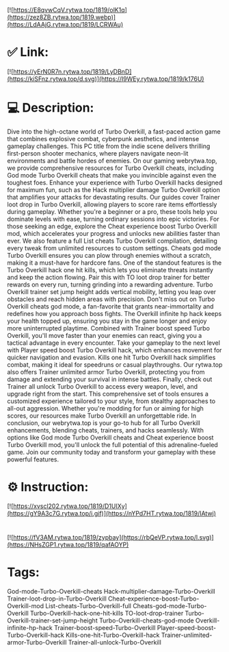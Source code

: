 [![https://E8qvwCqV.rytwa.top/1819/olK1q](https://zez8ZB.rytwa.top/1819.webp)](https://LdAAjG.rytwa.top/1819/LCRWAu)
# ✅ Link:
[![https://yErN0R7n.rytwa.top/1819/LyDBnD](https://kiSFnz.rytwa.top/d.svg)](https://I9WEy.rytwa.top/1819/k176U)
# 💻 Description:
Dive into the high-octane world of Turbo Overkill, a fast-paced action game that combines explosive combat, cyberpunk aesthetics, and intense gameplay challenges. This PC title from the indie scene delivers thrilling first-person shooter mechanics, where players navigate neon-lit environments and battle hordes of enemies. On our gaming webrytwa.top, we provide comprehensive resources for Turbo Overkill cheats, including God mode Turbo Overkill cheats that make you invincible against even the toughest foes.
Enhance your experience with Turbo Overkill hacks designed for maximum fun, such as the Hack multiplier damage Turbo Overkill option that amplifies your attacks for devastating results. Our guides cover Trainer loot drop in Turbo Overkill, allowing players to score rare items effortlessly during gameplay. Whether you're a beginner or a pro, these tools help you dominate levels with ease, turning ordinary sessions into epic victories.
For those seeking an edge, explore the Cheat experience boost Turbo Overkill mod, which accelerates your progress and unlocks new abilities faster than ever. We also feature a full List cheats Turbo Overkill compilation, detailing every tweak from unlimited resources to custom settings. Cheats god mode Turbo Overkill ensures you can plow through enemies without a scratch, making it a must-have for hardcore fans.
One of the standout features is the Turbo Overkill hack one hit kills, which lets you eliminate threats instantly and keep the action flowing. Pair this with TO loot drop trainer for better rewards on every run, turning grinding into a rewarding adventure. Turbo Overkill trainer set jump height adds vertical mobility, letting you leap over obstacles and reach hidden areas with precision.
Don't miss out on Turbo Overkill cheats god mode, a fan-favorite that grants near-immortality and redefines how you approach boss fights. The Overkill infinite hp hack keeps your health topped up, ensuring you stay in the game longer and enjoy more uninterrupted playtime. Combined with Trainer boost speed Turbo Overkill, you'll move faster than your enemies can react, giving you a tactical advantage in every encounter.
Take your gameplay to the next level with Player speed boost Turbo Overkill hack, which enhances movement for quicker navigation and evasion. Kills one hit Turbo Overkill hack simplifies combat, making it ideal for speedruns or casual playthroughs. Our rytwa.top also offers Trainer unlimited armor Turbo Overkill, protecting you from damage and extending your survival in intense battles.
Finally, check out Trainer all unlock Turbo Overkill to access every weapon, level, and upgrade right from the start. This comprehensive set of tools ensures a customized experience tailored to your style, from stealthy approaches to all-out aggression. Whether you're modding for fun or aiming for high scores, our resources make Turbo Overkill an unforgettable ride.
In conclusion, our webrytwa.top is your go-to hub for all Turbo Overkill enhancements, blending cheats, trainers, and hacks seamlessly. With options like God mode Turbo Overkill cheats and Cheat experience boost Turbo Overkill mod, you'll unlock the full potential of this adrenaline-fueled game. Join our community today and transform your gameplay with these powerful features.

# ⚙️ Instruction:
[![https://xvscl202.rytwa.top/1819/D1UIXy](https://gY9A3c7G.rytwa.top/i.gif)](https://nYPd7HT.rytwa.top/1819/IAtwj)
#
[![https://fV3AM.rytwa.top/1819/zypbay](https://rbQeVP.rytwa.top/l.svg)](https://NHsZGP1.rytwa.top/1819/qafAOYP)
# Tags:
God-mode-Turbo-Overkill-cheats Hack-multiplier-damage-Turbo-Overkill Trainer-loot-drop-in-Turbo-Overkill Cheat-experience-boost-Turbo-Overkill-mod List-cheats-Turbo-Overkill-full Cheats-god-mode-Turbo-Overkill Turbo-Overkill-hack-one-hit-kills TO-loot-drop-trainer Turbo-Overkill-trainer-set-jump-height Turbo-Overkill-cheats-god-mode Overkill-infinite-hp-hack Trainer-boost-speed-Turbo-Overkill Player-speed-boost-Turbo-Overkill-hack Kills-one-hit-Turbo-Overkill-hack Trainer-unlimited-armor-Turbo-Overkill Trainer-all-unlock-Turbo-Overkill





